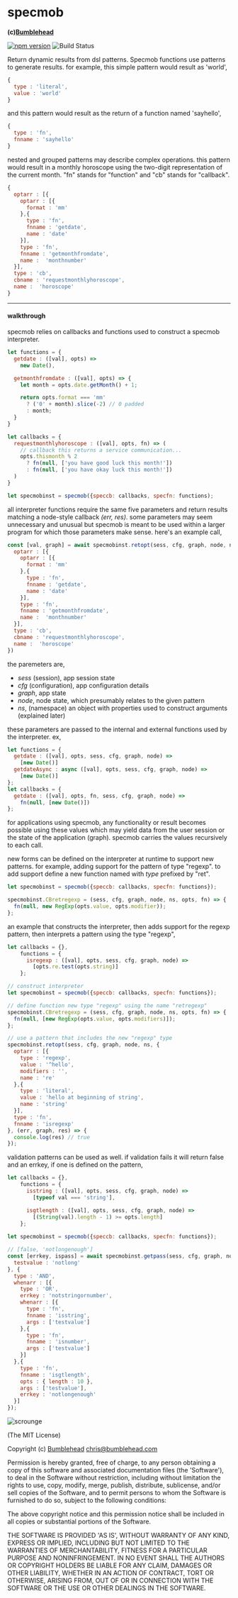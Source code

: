 specmob
=======
**(c)[Bumblehead][0]**

[![npm version](https://badge.fury.io/js/specmob.svg)](https://badge.fury.io/js/specmob) ![Build Status](https://github.com/iambumblehead/specmob/workflows/test/badge.svg)


Return dynamic results from dsl patterns. Specmob functions use patterns to generate results. for example, this simple pattern would result as 'world',

```javascript
{
  type : 'literal',
  value : 'world'
}
```

and this pattern would result as the return of a function named 'sayhello',

```javascript
{
  type : 'fn',
  fnname : 'sayhello'
}
```

nested and grouped patterns may describe complex operations. this pattern would result in a monthly horoscope using the two-digit representation of the current month. "fn" stands for "function" and "cb" stands for "callback".

```javascript
{
  optarr : [{
    optarr : [{
      format : 'mm'
    },{
      type : 'fn',
      fnname : 'getdate',
      name : 'date'
    }],
    type : 'fn',
    fnname : 'getmonthfromdate',
    name :  'monthnumber'
  }],
  type : 'cb',
  cbname : 'requestmonthlyhoroscope',
  name :  'horoscope'
}
```

---------------------------------------------------------
#### <a id="walkthrough"></a>walkthrough

specmob relies on callbacks and functions used to construct a specmob interpreter.

```javascript
let functions = {
  getdate : ([val], opts) =>
    new Date(), 

  getmonthfromdate : ([val], opts) => {
    let month = opts.date.getMonth() + 1;

    return opts.format === 'mm'
      ? ('0' + month).slice(-2) // 0 padded
      : month;
  }
}

let callbacks = {
  requestmonthlyhoroscope : ([val], opts, fn) => (
    // callback this returns a service communication...
    opts.thismonth % 2
      ? fn(null, ['you have good luck this month!'])
      : fn(null, ['you have okay luck this month!'])
  )
}

let specmobinst = specmob({speccb: callbacks, specfn: functions);
```

all interpreter functions require the same five parameters and return results matching a node-style callback _(err, res)_. some parameters may seem unnecessary and unusual but specmob is meant to be used within a larger program for which those parameters make sense. here's an example call,

```javascript
const [val, graph] = await specmobinst.retopt(sess, cfg, graph, node, namespace, {
  optarr : [{
    optarr : [{
      format : 'mm'
    },{
      type : 'fn',
      fnname : 'getdate',
      name : 'date'
    }],
    type : 'fn',
    fnname : 'getmonthfromdate',
    name :  'monthnumber'
  }],
  type : 'cb',
  cbname : 'requestmonthlyhoroscope',
  name :  'horoscope'
})
```

the paremeters are,

 * _sess_ (session), app session state
 * _cfg_ (configuration), app configuration details
 * _graph_, app state
 * _node_, node state, which presumably relates to the given pattern
 * _ns_, (namespace) an object with properties used to construct arguments (explained later)

these parameters are passed to the internal and external functions used by the interpreter. ex,

```javascript
let functions = {
  getdate : ([val], opts, sess, cfg, graph, node) =>
    [new Date()]
  getdateAsync : async ([val], opts, sess, cfg, graph, node) =>
    [new Date()]
};
let callbacks = {
  getdate : ([val], opts, fn, sess, cfg, graph, node) =>
    fn(null, [new Date()])
};
```

for applications using specmob, any functionality or result becomes possible using these values which may yield data from the user session or the state of the application (graph). specmob carries the values recursively to each call.

new forms can be defined on the interpreter at runtime to support new patterns. for example, adding support for the pattern of type "regexp". to add support define a new function named with _type_ prefixed by "ret".

```javascript
let specmobinst = specmob({speccb: callbacks, specfn: functions});

specmobinst.CBretregexp = (sess, cfg, graph, node, ns, opts, fn) => {
  fn(null, new RegExp(opts.value, opts.modifier));
};
```

an example that constructs the interpreter, then adds support for the regexp pattern, then interprets a pattern using the type "regexp",

```javascript
let callbacks = {},
    functions = {
      isregexp : ([val], opts, sess, cfg, graph, node) =>
        [opts.re.test(opts.string)]
    };

// construct interpreter
let specmobinst = specmob({speccb: callbacks, specfn: functions});

// define function new type "regexp" using the name "retregexp"
specmobinst.CBretregexp = (sess, cfg, graph, node, ns, opts, fn) => {
  fn(null, [new RegExp(opts.value, opts.modifiers)]);
};

// use a pattern that includes the new "regexp" type
specmobinst.retopt(sess, cfg, graph, node, ns, {
  optarr : [{
    type : 'regexp',
    value : '^hello',
    modifiers : '',
    name : 're'
  },{
    type : 'literal',
    value : 'hello at beginning of string',
    name : 'string'
  }],
  type : 'fn',
  fnname : 'isregexp'
}, (err, graph, res) => {
  console.log(res) // true
});
```

validation patterns can be used as well. if validation fails it will return false and an errkey, if one is defined on the pattern,

```javascript
let callbacks = {},
    functions = {
      isstring : ([val], opts, sess, cfg, graph, node) =>
        [typeof val === 'string'],

      isgtlength : ([val], opts, sess, cfg, graph, node) =>
        [(String(val).length - 1) >= opts.length]
    };
    
let specmobinst = specmob({speccb: callbacks, specfn: functions});

// [false, 'notlongenough']
const [errkey, ispass] = await specmobinst.getpass(sess, cfg, graph, node, {
  testvalue : 'notlong'
}, {
  type : 'AND',
  whenarr : [{
    type : 'OR',
    errkey : 'notstringornumber',
    whenarr : [{
      type : 'fn',
      fnname : 'isstring',
      args : ['testvalue']
    },{
      type : 'fn',
      fnname : 'isnumber',
      args : ['testvalue']
    }]
  },{
    type : 'fn',
    fnname : 'isgtlength',
    opts : { length : 10 },
    args : ['testvalue'],
    errkey : 'notlongenough'
  }]
});
```


[0]: http://www.bumblehead.com                            "bumblehead"
[1]: https://www.npmjs.com/package/setimmediate         "setimmediate"


![scrounge](https://github.com/iambumblehead/scroungejs/raw/main/img/hand.png)

(The MIT License)

Copyright (c) [Bumblehead][0] <chris@bumblehead.com>

Permission is hereby granted, free of charge, to any person obtaining a copy of this software and associated documentation files (the 'Software'), to deal in the Software without restriction, including without limitation the rights to use, copy, modify, merge, publish, distribute, sublicense, and/or sell copies of the Software, and to permit persons to whom the Software is furnished to do so, subject to the following conditions:

The above copyright notice and this permission notice shall be included in all copies or substantial portions of the Software.

THE SOFTWARE IS PROVIDED 'AS IS', WITHOUT WARRANTY OF ANY KIND, EXPRESS OR IMPLIED, INCLUDING BUT NOT LIMITED TO THE WARRANTIES OF MERCHANTABILITY, FITNESS FOR A PARTICULAR PURPOSE AND NONINFRINGEMENT. IN NO EVENT SHALL THE AUTHORS OR COPYRIGHT HOLDERS BE LIABLE FOR ANY CLAIM, DAMAGES OR OTHER LIABILITY, WHETHER IN AN ACTION OF CONTRACT, TORT OR OTHERWISE, ARISING FROM, OUT OF OR IN CONNECTION WITH THE SOFTWARE OR THE USE OR OTHER DEALINGS IN THE SOFTWARE.
